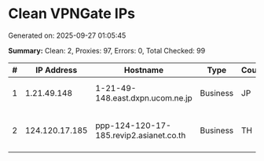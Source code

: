# Clean VPNGate IPs
Generated on: 2025-09-27 01:05:45

**Summary:** Clean: 2, Proxies: 97, Errors: 0, Total Checked: 99

| # | IP Address | Hostname | Type | Country | Provider |
|---|------------|----------|------|---------|----------|
| 1 | 1.21.49.148 | 1-21-49-148.east.dxpn.ucom.ne.jp | Business | JP | ARTERIA Networks Corporation |
| 2 | 124.120.17.185 | ppp-124-120-17-185.revip2.asianet.co.th | Business | TH | TRUE INTERNET CORPORATION CO. LTD. |
